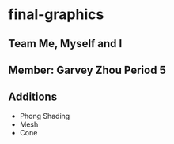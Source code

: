# final-graphics  

## Team Me, Myself and I


## Member: Garvey Zhou Period 5


## Additions  
- Phong Shading  
- Mesh  
- Cone  


